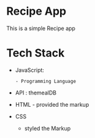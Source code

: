 # Recipe App

This is a simple Recipe app

# Tech Stack

- JavaScript:

      - Programming Language
      
- API : themealDB
      
- HTML - provided the markup
- CSS 
     - styled the Markup
